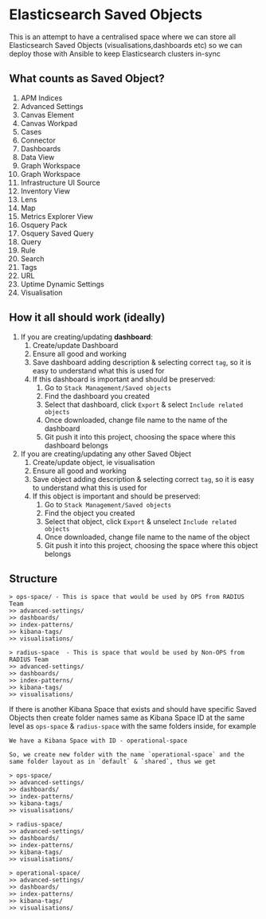 # Elasticsearch Saved Objects

This is an attempt to have a centralised space where we can store all Elasticsearch Saved Objects (visualisations,dashboards etc) 
so we can deploy those with Ansible to keep Elasticsearch clusters in-sync


## What counts as **Saved Object**?
1. APM Indices
2. Advanced Settings
3. Canvas Element
4. Canvas Workpad
5. Cases
6. Connector
7. Dashboards
8. Data View
9. Graph Workspace
10. Graph Workspace
11. Infrastructure UI Source
12. Inventory View
13. Lens
14. Map
15. Metrics Explorer View
16. Osquery Pack
17. Osquery Saved Query
18. Query
19. Rule
20. Search
21. Tags
22. URL
23. Uptime Dynamic Settings
24. Visualisation


## How it all should work (ideally)
1. If you are creating/updating **dashboard**:
    1. Create/update Dashboard
    2. Ensure all good and working
    3. Save dashboard adding description & selecting correct `tag`, so it is easy to understand what this is used for
    4. If this dashboard is important and should be preserved:
        1. Go to `Stack Management/Saved objects`
        2. Find the dashboard you created
        3. Select that dashboard, click `Export` & select `Include related objects`
        4. Once downloaded, change file name to the name of the dashboard
        5. Git push it into this project, choosing the space where this dashboard belongs
2. If you are creating/updating any other Saved Object
    1. Create/update object, ie visualisation
    2. Ensure all good and working
    3. Save object adding description & selecting correct `tag`, so it is easy to understand what this is used for
    4. If this object is important and should be preserved:
        1. Go to `Stack Management/Saved objects`
        2. Find the object you created
        3. Select that object, click `Export` & unselect `Include related objects`
        4. Once downloaded, change file name to the name of the object
        5. Git push it into this project, choosing the space where this object belongs



## Structure
```
> ops-space/ - This is space that would be used by OPS from RADIUS Team
>> advanced-settings/
>> dashboards/
>> index-patterns/
>> kibana-tags/
>> visualisations/

> radius-space  - This is space that would be used by Non-OPS from RADIUS Team
>> advanced-settings/
>> dashboards/
>> index-patterns/
>> kibana-tags/
>> visualisations/
```

If there is another Kibana Space that exists and should have specific Saved Objects then create folder names same as Kibana Space ID at the same level as `ops-space` & `radius-space` with the same folders inside, for example
```
We have a Kibana Space with ID - operational-space

So, we create new folder with the name `operational-space` and the same folder layout as in `default` & `shared`, thus we get 

> ops-space/
>> advanced-settings/
>> dashboards/
>> index-patterns/
>> kibana-tags/
>> visualisations/

> radius-space/
>> advanced-settings/
>> dashboards/
>> index-patterns/
>> kibana-tags/
>> visualisations/

> operational-space/
>> advanced-settings/
>> dashboards/
>> index-patterns/
>> kibana-tags/
>> visualisations/
```
